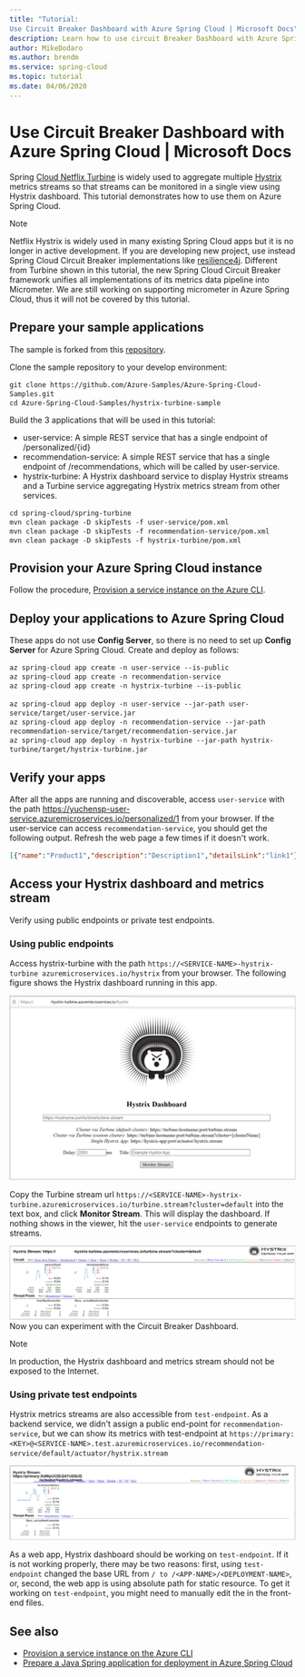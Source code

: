 ```yaml
---
title: "Tutorial:
Use Circuit Breaker Dashboard with Azure Spring Cloud | Microsoft Docs"
description: Learn how to use circuit Breaker Dashboard with Azure Spring Cloud.
author: MikeDodaro
ms.author: brendm
ms.service: spring-cloud
ms.topic: tutorial
ms.date: 04/06/2020
---
```


# Use Circuit Breaker Dashboard with Azure Spring Cloud | Microsoft Docs
Spring [Cloud Netflix Turbine](https://github.com/Netflix/Turbine) is widely used to aggregate multiple [Hystrix](https://github.com/Netflix/Hystrix) metrics streams so that streams can be monitored in a single view using Hystrix dashboard. This tutorial demonstrates how to use them on Azure Spring Cloud.
> [!NOTE]
> Netflix Hystrix is widely used in many existing Spring Cloud apps but it is no longer in active development. If you are developing new project, use instead Spring Cloud Circuit Breaker implementations like [resilience4j](https://github.com/resilience4j/resilience4j). Different from Turbine shown in this tutorial, the new Spring Cloud Circuit Breaker framework unifies all implementations of its metrics data pipeline into Micrometer. We are still working on supporting micrometer in Azure Spring Cloud, thus it will not be covered by this tutorial.

## Prepare your sample applications
The sample is forked from this [repository](https://github.com/StackAbuse/spring-cloud/tree/master/spring-turbine).

Clone the sample repository to your develop environment:
```
git clone https://github.com/Azure-Samples/Azure-Spring-Cloud-Samples.git
cd Azure-Spring-Cloud-Samples/hystrix-turbine-sample
```

Build the 3 applications that will be used in this tutorial:
* user-service: A simple REST service that has a single endpoint of /personalized/{id}
* recommendation-service: A simple REST service that has a single endpoint of /recommendations, which will be called by user-service.
* hystrix-turbine: A Hystrix dashboard service to display Hystrix streams and a Turbine service aggregating Hystrix metrics stream from other services.
```
cd spring-cloud/spring-turbine
mvn clean package -D skipTests -f user-service/pom.xml
mvn clean package -D skipTests -f recommendation-service/pom.xml
mvn clean package -D skipTests -f hystrix-turbine/pom.xml
```
## Provision your Azure Spring Cloud instance
Follow the procedure, [Provision a service instance on the Azure CLI](https://docs.microsoft.com/azure/spring-cloud/spring-cloud-quickstart-launch-app-cli#provision-a-service-instance-on-the-azure-cli).

## Deploy your applications to Azure Spring Cloud
These apps do not use **Config Server**, so there is no need to set up **Config Server** for Azure Spring Cloud.  Create and deploy as follows:
```azurecli
az spring-cloud app create -n user-service --is-public
az spring-cloud app create -n recommendation-service
az spring-cloud app create -n hystrix-turbine --is-public

az spring-cloud app deploy -n user-service --jar-path user-service/target/user-service.jar
az spring-cloud app deploy -n recommendation-service --jar-path recommendation-service/target/recommendation-service.jar
az spring-cloud app deploy -n hystrix-turbine --jar-path hystrix-turbine/target/hystrix-turbine.jar
```
## Verify your apps
After all the apps are running and discoverable, access `user-service` with the path https://yuchensp-user-service.azuremicroservices.io/personalized/1 from your browser. If the user-service can access `recommendation-service`, you should get the following output. Refresh the web page a few times if it doesn't work.
```json
[{"name":"Product1","description":"Description1","detailsLink":"link1"},{"name":"Product2","description":"Description2","detailsLink":"link3"},{"name":"Product3","description":"Description3","detailsLink":"link3"}]
```
## Access your Hystrix dashboard and metrics stream
Verify using public endpoints or private test endpoints.

### Using public endpoints
Access hystrix-turbine with the path `https://<SERVICE-NAME>-hystrix-turbine azuremicroservices.io/hystrix` from your browser.  The following figure shows the Hystrix dashboard running in this app.

![Hystrix dashboard](media/spring-cloud-circuit-breaker/hystrix-dashboard.png)

Copy the Turbine stream url `https://<SERVICE-NAME>-hystrix-turbine.azuremicroservices.io/turbine.stream?cluster=default` into the text box, and click **Monitor Stream**.  This will display the dashboard. If nothing shows in the viewer, hit the `user-service` endpoints to generate streams.

![Hystrix stream](media/spring-cloud-circuit-breaker/hystrix-stream.png)
Now you can experiment with the Circuit Breaker Dashboard.
> [!NOTE] 
> In production, the Hystrix dashboard and metrics stream should not be exposed to the Internet.

### Using private test endpoints
Hystrix metrics streams are also accessible from `test-endpoint`. As a backend service, we didn't assign a public end-point for `recommendation-service`, but we can show its metrics with test-endpoint at `https://primary:<KEY>@<SERVICE-NAME>.test.azuremicroservices.io/recommendation-service/default/actuator/hystrix.stream`

![Hystrix test-endpoint stream](media/spring-cloud-circuit-breaker/hystrix-test-endpoint-stream.png)

As a web app, Hystrix dashboard should be working on `test-endpoint`. If it is not working properly, there may be two reasons: first, using `test-endpoint` changed the base URL from `/ to /<APP-NAME>/<DEPLOYMENT-NAME>`, or, second, the web app is using absolute path for static resource. To get it working on `test-endpoint`, you might need to manually edit the <base>in the front-end files.

## See also
* [Provision a service instance on the Azure CLI](https://docs.microsoft.com/azure/spring-cloud/spring-cloud-quickstart-launch-app-cli#provision-a-service-instance-on-the-azure-cli)
* [Prepare a Java Spring application for deployment in Azure Spring Cloud](https://docs.microsoft.com/azure/spring-cloud/spring-cloud-tutorial-prepare-app-deployment)